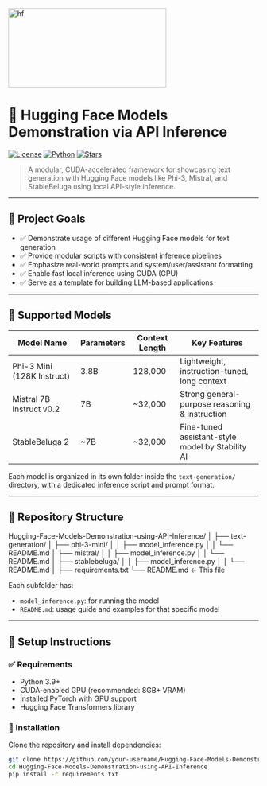 <img width="318" height="159" alt="hf" src="https://github.com/user-attachments/assets/ab30522f-b925-442b-a4ce-3803d4c8ecab" />


# 🤗 Hugging Face Models Demonstration via API Inference

[![License](https://img.shields.io/github/license/Imaad18/Hugging-Face-Models-Demonstration-using-API-Inference)](./LICENSE)
[![Python](https://img.shields.io/badge/Python-3.10%2B-blue.svg)](https://www.python.org/)
[![Stars](https://img.shields.io/github/stars/Imaad18/Hugging-Face-Models-Demonstration-using-API-Inference?style=social)](https://github.com/Imaad18/Hugging-Face-Models-Demonstration-using-API-Inference/stargazers)


> A modular, CUDA-accelerated framework for showcasing text generation with Hugging Face models like Phi-3, Mistral, and StableBeluga using local API-style inference.

---

## 📌 Project Goals

- ✅ Demonstrate usage of different Hugging Face models for text generation  
- ✅ Provide modular scripts with consistent inference pipelines  
- ✅ Emphasize real-world prompts and system/user/assistant formatting  
- ✅ Enable fast local inference using CUDA (GPU)  
- ✅ Serve as a template for building LLM-based applications  

---

## 🧠 Supported Models

| Model Name                   | Parameters | Context Length | Key Features                                     |
|-----------------------------|------------|----------------|--------------------------------------------------|
| Phi-3 Mini (128K Instruct)  | 3.8B       | 128,000        | Lightweight, instruction-tuned, long context     |
| Mistral 7B Instruct v0.2    | 7B         | ~32,000        | Strong general-purpose reasoning & instruction   |
| StableBeluga 2              | ~7B        | ~32,000        | Fine-tuned assistant-style model by Stability AI |

Each model is organized in its own folder inside the `text-generation/` directory, with a dedicated inference script and prompt format.

---

## 📁 Repository Structure

Hugging-Face-Models-Demonstration-using-API-Inference/
│
├── text-generation/
│ ├── phi-3-mini/
│ │ ├── model_inference.py
│ │ └── README.md
│ ├── mistral/
│ │ ├── model_inference.py
│ │ └── README.md
│ ├── stablebeluga/
│ │ ├── model_inference.py
│ │ └── README.md
│
├── requirements.txt
└── README.md ← This file


Each subfolder has:
- `model_inference.py`: for running the model
- `README.md`: usage guide and examples for that specific model

---

## 🔧 Setup Instructions

### ✅ Requirements

- Python 3.9+
- CUDA-enabled GPU (recommended: 8GB+ VRAM)
- Installed PyTorch with GPU support
- Hugging Face Transformers library

### 🔌 Installation

Clone the repository and install dependencies:

```bash
git clone https://github.com/your-username/Hugging-Face-Models-Demonstration-using-API-Inference.git
cd Hugging-Face-Models-Demonstration-using-API-Inference
pip install -r requirements.txt
```
